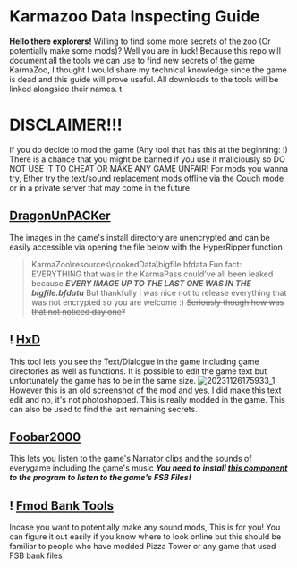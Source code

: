 # Karmazoo Data Inspecting Guide
**Hello there explorers!** Willing to find some more secrets of the zoo (Or potentially make some mods)? Well you are in luck! Because this repo will document all the tools we can use to find new secrets of the game KarmaZoo, I thought I would share my technical knowledge since the game is dead and this guide will prove useful. All downloads to the tools will be linked alongside their names.
t
# DISCLAIMER!!!
If you do decide to mod the game (Any tool that has this at the beginning: !) There is a chance that you might be banned if you use it maliciously so DO NOT USE IT TO CHEAT OR MAKE ANY GAME UNFAIR! For mods you wanna try, Ether try the text/sound replacement mods offline via the Couch mode or in a private server that may come in the future

## [DragonUnPACKer](https://github.com/elbereth/DragonUnPACKer)
The images in the game's install directory are unencrypted and can be easily accessible via opening the file below with the HyperRipper function
>KarmaZoo\resources\cookedData\bigfile.bfdata
Fun fact: EVERYTHING that was in the KarmaPass could've all been leaked because ***EVERY IMAGE UP TO THE LAST ONE WAS IN THE bigfile.bfdata*** But thankfully I was nice not to release everything that was not encrypted so you are welcome :) ~~Seriously though how was that not noticed day one?~~

## ! [HxD](https://mh-nexus.de/en/hxd/)
This tool lets you see the Text/Dialogue in the game including game directories as well as functions. It is possible to edit the game text but unfortunately the game has to be in the same size.
![20231126175933_1](https://github.com/user-attachments/assets/9866d031-5147-44ba-ab0a-b65316577e5f)
However this is an old screenshot of the mod and yes, I did make this text edit and no, it's not photoshopped. This is really modded in the game.
This can also be used to find the last remaining secrets.

## [Foobar2000](https://www.foobar2000.org/)
 This lets you listen to the game's Narrator clips and the sounds of everygame including the game's music
***You need to install [this component](https://www.foobar2000.org/components/view/foo_input_vgmstream) to the program to listen to the game's FSB Files!***

## ! [Fmod Bank Tools](https://gamebanana.com/tools/13847)
Incase you want to potentially make any sound mods, This is for you! You can figure it out easily if you know where to look online but this should be familiar to people who have modded Pizza Tower or any game that used FSB bank files

